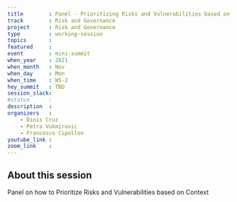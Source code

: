 ```yaml
---
title        : Panel - Prioritizing Risks and Vulnerabilities based on Context
track        : Risk and Governance
project      : Risk and Governance
type         : working-session
topics       :
featured     :
event        : mini-summit
when_year    : 2021
when_month   : Nov
when_day     : Mon
when_time    : WS-2
hey_summit   : TBD
session_slack:
#status      : 
description  :
organizers   :
    - Dinis Cruz
    - Petra Vukmirovic
    - Francesco Cipollon
youtube_link : 
zoom_link    : 
---
```


## About this session
Panel on how to Prioritize Risks and Vulnerabilities based on Context